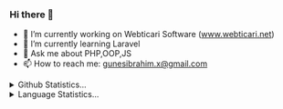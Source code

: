 ### Hi there 👋
- 🔭 I’m currently working on Webticari Software (www.webticari.net)
- 🌱 I’m currently learning Laravel
- 💬 Ask me about PHP,OOP,JS
- 📫 How to reach me: gunesibrahim.x@gmail.com

<details>
  <summary>Github Statistics...</summary>
  <p>
    <img src="https://github-readme-stats.vercel.app/api?username=ibrahimgunes0&show_icons=true&theme=dracula">
  </p>
</details> 

<details>
  <summary>Language Statistics...</summary>
  <p>
    <img height="500px" src="https://wakatime.com/share/@4e0e8f30-4d40-4211-b8c6-dd636446c236/f872322f-d65e-4d48-8929-6d8cdcf21107.svg">
  </p>
</details>
